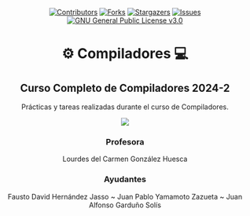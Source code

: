 <!--
https://www.youtube.com/watch?v=dQw4w9WgXcQ
-->


</div>

<div align="center">

[![Contributors][contributors-shield]][contributors-url]
[![Forks][forks-shield]][forks-url]
[![Stargazers][stars-shield]][stars-url]
[![Issues][issues-shield]][issues-url]
[![GNU General Public License v3.0][license-shield]][license-url]

#   ⚙️ Compiladores 💻

Curso Completo de Compiladores 2024-2 
-------------------------------------------

</div>
  

</div>

<div align="center">

Prácticas y tareas realizadas durante el curso de Compiladores.

[![](https://media.tenor.com/Ea_etNMsR88AAAAi/music-retro.gif)](https://www.youtube.com/watch?v=YVkUvmDQ3HY)




### Profesora
Lourdes del Carmen González Huesca

### Ayudantes

Fausto David Hernández Jasso ~ 	Juan Pablo Yamamoto Zazueta ~ Juan Alfonso Garduño Solís
  
</div>  


[contributors-shield]: https://img.shields.io/github/contributors/CarlosCastanon2099/Compiladores-.svg?style=for-the-badge
[contributors-url]: https://github.com/CarlosCastanon2099/Compiladores-/graphs/contributors
[forks-shield]: https://img.shields.io/github/forks/CarlosCastanon2099/Compiladores-.svg?style=for-the-badge
[forks-url]: https://github.com/CarlosCastanon2099/Compiladores-/network/members
[stars-shield]: https://img.shields.io/github/stars/CarlosCastanon2099/Compiladores-.svg?style=for-the-badge
[stars-url]: https://github.com/CarlosCastanon2099/Compiladores-/stargazers
[issues-shield]: https://img.shields.io/github/issues/CarlosCastanon2099/Compiladores-.svg?style=for-the-badge
[issues-url]: https://github.com/CarlosCastanon2099/Compiladores-/issues
[license-shield]: https://img.shields.io/github/license/CarlosCastanon2099/Compiladores-.svg?style=for-the-badge
[license-url]: https://github.com/CarlosCastanon2099/Compiladores-/blob/main/LICENSE.txt
[linkedin-shield]: https://img.shields.io/badge/-LinkedIn-black.svg?style=for-the-badge&logo=linkedin&colorB=555
[linkedin-url]: https://linkedin.com/in/linkedin_username
[product-screenshot]: images/screenshot.png
[Next.js]: https://img.shields.io/badge/next.js-000000?style=for-the-badge&logo=nextdotjs&logoColor=white
[Next-url]: https://nextjs.org/
[React.js]: https://img.shields.io/badge/React-20232A?style=for-the-badge&logo=react&logoColor=61DAFB
[React-url]: https://reactjs.org/
[Vue.js]: https://img.shields.io/badge/Vue.js-35495E?style=for-the-badge&logo=vuedotjs&logoColor=4FC08D
[Vue-url]: https://vuejs.org/
[Angular.io]: https://img.shields.io/badge/Angular-DD0031?style=for-the-badge&logo=angular&logoColor=white
[Angular-url]: https://angular.io/
[Svelte.dev]: https://img.shields.io/badge/Svelte-4A4A55?style=for-the-badge&logo=svelte&logoColor=FF3E00
[Svelte-url]: https://svelte.dev/
[Laravel.com]: https://img.shields.io/badge/Laravel-FF2D20?style=for-the-badge&logo=laravel&logoColor=white
[Laravel-url]: https://laravel.com
[Bootstrap.com]: https://img.shields.io/badge/Bootstrap-563D7C?style=for-the-badge&logo=bootstrap&logoColor=white
[Bootstrap-url]: https://getbootstrap.com
[JQuery.com]: https://img.shields.io/badge/jQuery-0769AD?style=for-the-badge&logo=jquery&logoColor=white
[JQuery-url]: https://jquery.com 
